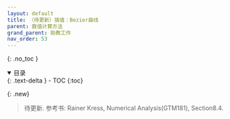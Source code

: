 ```yaml
---
layout: default
title: （待更新）插值：Bezier曲线
parent: 数值计算方法
grand_parent: 助教工作
nav_order: 53
---
```


{: .no_toc }

<details open markdown="block">
  <summary>
    目录
  </summary>
  {: .text-delta }
- TOC
{:toc}
</details>

{: .new}
> 待更新. 参考书: Rainer Kress, Numerical Analysis(GTM181), Section8.4.

